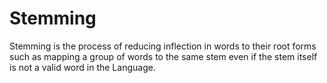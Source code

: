 # Stemming
Stemming is the process of reducing inflection in words to their root forms such as mapping a group of words to the same stem even if the stem itself is not a valid word in the Language.
